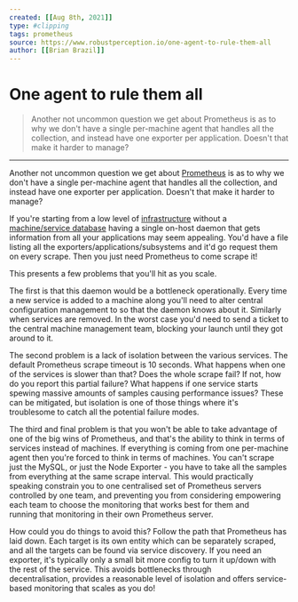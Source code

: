 ```yaml
---
created: [[Aug 8th, 2021]]
type: #clipping
tags: prometheus 
source: https://www.robustperception.io/one-agent-to-rule-them-all
author: [[Brian Brazil]] 
---
```

# One agent to rule them all

> Another not uncommon question we get about Prometheus is as to why we don't have a single per-machine agent that handles all the collection, and instead have one exporter per application. Doesn't that make it harder to manage?

---
Another not uncommon question we get about [Prometheus](https://prometheus.io/) is as to why we don't have a single per-machine agent that handles all the collection, and instead have one exporter per application. Doesn't that make it harder to manage?

If you're starting from a low level of [infrastructure](http://www.robustperception.io/do-you-have-basic-infrastructure/) without a [machine/service database](http://www.robustperception.io/you-look-good-have-you-lost-machines/) having a single on-host daemon that gets information from all your applications may seem appealing. You'd have a file listing all the exporters/applications/subsystems and it'd go request them on every scrape. Then you just need Prometheus to come scrape it!

This presents a few problems that you'll hit as you scale.

The first is that this daemon would be a bottleneck operationally. Every time a new service is added to a machine along you'll need to alter central configuration management to so that the daemon knows about it. Similarly when services are removed. In the worst case you'd need to send a ticket to the central machine management team, blocking your launch until they got around to it.

The second problem is a lack of isolation between the various services. The default Prometheus scrape timeout is 10 seconds. What happens when one of the services is slower than that? Does the whole scrape fail? If not, how do you report this partial failure? What happens if one service starts spewing massive amounts of samples causing performance issues? These can be mitigated, but isolation is one of those things where it's troublesome to catch all the potential failure modes.

The third and final problem is that you won't be able to take advantage of one of the big wins of Prometheus, and that's the ability to think in terms of services instead of machines. If everything is coming from one per-machine agent then you're forced to think in terms of machines. You can't scrape just the MySQL, or just the Node Exporter - you have to take all the samples from everything at the same scrape interval. This would practically speaking constrain you to one centralised set of Prometheus servers controlled by one team, and preventing you from considering empowering each team to choose the monitoring that works best for them and running that monitoring in their own Prometheus server.

How could you do things to avoid this? Follow the path that Prometheus has laid down. Each target is its own entity which can be separately scraped, and all the targets can be found via service discovery. If you need an exporter, it's typically only a small bit more config to turn it up/down with the rest of the service. This avoids bottlenecks through decentralisation, provides a reasonable level of isolation and offers service-based monitoring that scales as you do!

